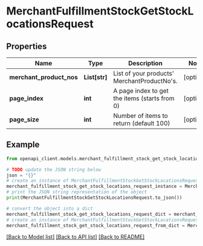 # MerchantFulfillmentStockGetStockLocationsRequest


## Properties

Name | Type | Description | Notes
------------ | ------------- | ------------- | -------------
**merchant_product_nos** | **List[str]** | List of your products&#39; MerchantProductNo&#39;s. | [optional] 
**page_index** | **int** | A page index to get the items (starts from 0) | [optional] 
**page_size** | **int** | Number of items to return (default 100) | [optional] 

## Example

```python
from openapi_client.models.merchant_fulfillment_stock_get_stock_locations_request import MerchantFulfillmentStockGetStockLocationsRequest

# TODO update the JSON string below
json = "{}"
# create an instance of MerchantFulfillmentStockGetStockLocationsRequest from a JSON string
merchant_fulfillment_stock_get_stock_locations_request_instance = MerchantFulfillmentStockGetStockLocationsRequest.from_json(json)
# print the JSON string representation of the object
print(MerchantFulfillmentStockGetStockLocationsRequest.to_json())

# convert the object into a dict
merchant_fulfillment_stock_get_stock_locations_request_dict = merchant_fulfillment_stock_get_stock_locations_request_instance.to_dict()
# create an instance of MerchantFulfillmentStockGetStockLocationsRequest from a dict
merchant_fulfillment_stock_get_stock_locations_request_from_dict = MerchantFulfillmentStockGetStockLocationsRequest.from_dict(merchant_fulfillment_stock_get_stock_locations_request_dict)
```
[[Back to Model list]](../README.md#documentation-for-models) [[Back to API list]](../README.md#documentation-for-api-endpoints) [[Back to README]](../README.md)


